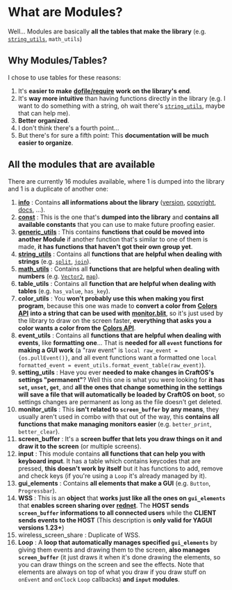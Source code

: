 
# What are Modules?

Well... Modules are basically **all the tables that make the library** (e.g. [`string_utils`](./string_utils_module.md), `math_utils`)

## Why Modules/Tables?

I chose to use tables for these reasons:

1. It's **easier to make** [**dofile/require**](../Introduction/index.md#library-syntax) **work on the library's end**.
2. It's **way more intuitive** than having functions directly in the library (e.g. I want to do something with a string, oh wait there's [`string_utils`](./string_utils_module.md), maybe that can help me).
3. **Better organized**.
4. I don't think there's a fourth point...
5. But there's for sure a fifth point: This **documentation will be much easier to organize**.

## All the modules that are available

There are currently 16 modules available, where 1 is dumped into the library and 1 is a duplicate of another one:

1. [**info**](./info_module.md) : Contains **all informations about the library** ([version](./info_module.md#ver-string), [copyright](./info_module.md#copyright-string), [docs](./info_module.md#documentation-string), ...).
2. [**const**](./constants.md) : This is the one that's **dumped into the library** and **contains all available constants** that you can use to make future proofing easier.
3. [**generic_utils**](./generic_utils_module.md) : This contains **functions that could be moved into another Module** if another function that's similar to one of them is made, **it has functions that haven't got their own group yet**.
4. [**string_utils**](./string_utils_module.md) : Contains all **functions that are helpful when dealing with strings** (e.g. [`split`](./string_utils_module.md#split), [`join`](./string_utils_module.md#join)).
5. [**math_utils**](./math_utils_module.md) : Contains all **functions that are helpful when dealing with numbers** (e.g. [`Vector2`](./Vectors.md#vector2), [`map`](./math_utils_module.md#map)).
6. **table_utils** : Contains all **function that are helpful when dealing with tables** (e.g. `has_value`, `has_key`).
7. **color_utils** : You **won't probably use this when making you first program**, because this one was made to **convert a color from** [**Colors API**](http://www.computercraft.info/wiki/Colors_(API)) **into a string that can be used with** [**monitor.blit**](http://www.computercraft.info/wiki/Term.blit), so it's just used by the library to draw on the screen faster, **everything that asks you a color wants a color from the** [**Colors API**](http://www.computercraft.info/wiki/Colors_(API)).
8. **event_utils** : Contains all **functions that are helpful when dealing with events**, like **formatting one**... That is **needed for all `event` functions for making a GUI work** (a "raw event" is `local raw_event = {os.pullEvent()}`, and all event functions want a formatted one `local formatted_event = event_utils.format_event_table(raw_event)`).
9. **setting_utils** : Have you ever **needed to make changes in CraftOS's settings "permanent"**? Well this one is what you were looking for **it has `set`, `unset`, `get`**, and **all the ones that change something in the settings will save a file that will automatically be loaded by CraftOS on boot**, so settings changes are permanent as long as the file doesn't get deleted.
10. **monitor_utils** : This **isn't related to `screen_buffer` by any means**, they usually aren't used in combo with that out of the way, this **contains all functions that make managing monitors easier** (e.g. `better_print`, `better_clear`).
11. **screen_buffer** : It's a **screen buffer that lets you draw things on it and draw it to the screen** (or multiple screens).
12. **input** : This module contains **all functions that can help you with keyboard input**. It has a table which contains keycodes that are pressed, **this doesn't work by itself** but it has functions to add, remove and check keys (if you're using a `Loop` it's already managed by it).
13. **gui_elements** : Contains **all elements that make a GUI** (e.g. `Button`, `Progressbar`).
14. **WSS** : This is an **object** that **works just like all the ones on `gui_elements`** that **enables screen sharing over** [**rednet**](https://computercraft.info/wiki/Rednet_(API)). The **HOST sends `screen_buffer` informations to all connected users** while the **CLIENT sends events to the HOST** (This description is **only valid for YAGUI versions 1.23+**)
15. wireless_screen_share : Duplicate of WSS.
16. **Loop** : A **loop that automatically manages specified `gui_elements`** by giving them events and drawing them to the screen, **also manages `screen_buffer`** (it just draws it when it's done drawing the elements, so you can draw things on the screen and see the effects. Note that elements are always on top of what you draw if you draw stuff on `onEvent` and `onClock` `Loop` callbacks) **and `input` modules**.
